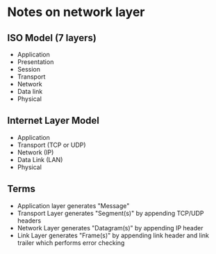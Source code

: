 # Notes on network layer

## ISO Model (7 layers)

* Application
* Presentation
* Session
* Transport
* Network
* Data link
* Physical

## Internet Layer Model

* Application
* Transport (TCP or UDP)
* Network (IP)
* Data Link (LAN)
* Physical

## Terms

* Application layer generates "Message"
* Transport Layer generates "Segment(s)" by appending TCP/UDP headers
* Network Layer generates "Datagram(s)" by appending IP header
* Link Layer generates "Frame(s)" by appending link header and link trailer which performs error checking
